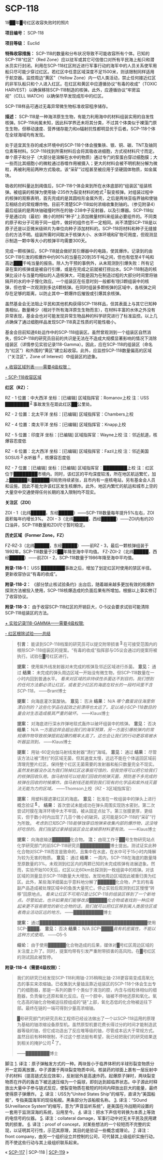 # SCP-118
                        




19██年█号红区收容失败时的照片



**项目编号：** SCP-118

**项目等级：** Euclid

**特殊收容措施：** SCP-118的数量和分布状况导致不可能收容所有个体。已知的SCP-118“红区”（Red Zone）应以驻军或其它可信借口对所有平民海上船只和潜水员实行封闭。利用在SCP-118红区附近进行军事行动的海军中的人员关系使军用船只尽可能少穿过红区。若红区中任意区域深度不足1500米，则该限制同样适用于航空器。监控周边“黄区”（Yellow Zone）内一切人类活动，禁止任何接近红区的非军队船只和个人进入红区。在红区和黄区中应遵循协议“有毒的收成”（TOXIC HARVEST）以确保移除SCP-118制造的核弹。此外，应遵循协议“牢房监视”（CELL WATCH）以确保尽早发现成形中的红区。

SCP-118样品可通过无毒异常微生物标准收容程序储存。

**描述：** SCP-118是一种海洋原生生物，有能力利用海中的材料组装实用的自发性核弹。SCP-118尚属未知，因此科学界还未将其分类，不过其个体类似于裸藻门原生生物，但移动速度、营养储存能力和α辐射抗性都明显优于后者。SCP-118个体在全球海域均有发现。

处于适宜其生存的咸水环境中的SCP-118个体会搜集铁、银、铜、碳、TNT及铀同位素等材料。SCP-118找到所需材料后会将其吸收进细胞，方式视材料尺寸而定。单个原子和分子（大部分是溶解在水中的物质）通过专门的泵蛋白穿过细胞膜；大一些而比其细胞小的微粒通过吞噬作用被摄入；更大的材料会被不明机制分解为微粒，再被利用前两种方式吸收。该“采矿”过程甚至被应用于坚硬固体物质，如金属块。

吸收的材料量达到阈值后，SCP-118个体会来到所在水体底部的“组装区”组装核弹。被组装的核弹为使用铀-235作为裂变材料的枪式<sup class='footnoteref'>
 <a shape='rect' class='footnoteref' id='footnoteref-1' href='javascript:;' onclick='WIKIDOT.page.utils.scrollToReference(&apos;footnote-1&apos;)'>1</a>
</sup>裂变核弹。对组装过程中的核弹的观察表明，首先完成的是其圆柱形金属外壳，之后是两块亚临界铀和使铀互相结合的常规爆炸物。目前不清楚SCP-118如何浓缩收集到铀的。（参见附录4）最后组装的是两块铀碰撞时所在的铀-238中子反射器，以及引爆器。SCP-118似乎是通过向（最初）微小的材料“种子”上添加微量材料来组装必要组件的。不同类的原子和分子可用于同一组件，做好的组件也不一定相同。尚不清楚SCP-118是以原子还是以亚微米级碎片为单位向种子添加材料的。SCP-118将材料和种子无缝接合的方法不明。组装所需时间取决于核弹大小、水体环境和矿物可用度，但观测显示制造一颗中等大小的核弹平均需要300天。

完成一颗核弹后，SCP-118就会做好其引爆器中的电路，使其爆炸。记录到的由SCP-118引发的核爆炸中约90%的当量在20到35千吨之间，但也有低至4千吨和高达███千吨当量的报告。除人为干预的事例外，从未观测到引爆失败：所有记录在案的核弹或是被自行引爆，或是在完成之前就被打捞出水。SCP-118制造的核弹比设计与当量均相似的人造核弹大，可能是因为在制造过程的大部分时间里将铀隔开的水的中子慢化效应。一个组装区在任意时刻一般都有1到3颗组装中的核弹，但也曾一次观测到多达6颗核弹。在同时组装多颗核弹的区域中，各核弹之间存在足够的距离，以防止其中一颗爆炸后摧毁或引爆其余核弹。

虽然基金会无法阻止平民和其他机构获得SCP-118样品，但其表面上与其它已知种类相似，数量稀少（相对于所有海洋原生生物而言），在材料丰富的水体之外没有异常表现，基金会也对可能发现异常生物品种的科学研究进行了标准监控。以上几点确保了通过细胞样品发现SCP-118真正性质的可能性极小。

基金会目前知道6处运作中的SCP-118组装区。虽然曾观测到一个组装区自然消失，但SCP-118的研究员目前的共识是无法在不造成大规模显著影响的情况下消除组装区（详情参见实验记录118-Gamma）。因此，应在SCP-118的组装区（命名为“红区”）和外围的“黄区”建立起收容。此外，应监控SCP-118数量偏高的区域（“关注区”，Zone of Interest）中组装区的迹象。


<a shape='rect' class='collapsible-block-link' href='javascript:;'>+&#160;&#25910;&#23481;&#21306;&#22495;&#21015;&#34920;&#8212;&#8212;&#38656;&#35201;4&#32423;&#26435;&#38480;&#65306;</a>

<a shape='rect' class='collapsible-block-link' href='javascript:;'>-&#160;SCP-118&#25910;&#23481;&#21306;&#22495;</a>

**红区（RZ）：** 

RZ - 1
位置：中大西洋
坐标：[已编辑]
区域指挥官：Romanov上校
注：USS ████████<sup class='footnoteref'>
 <a shape='rect' class='footnoteref' id='footnoteref-2' href='javascript:;' onclick='WIKIDOT.page.utils.scrollToReference(&apos;footnote-2&apos;)'>2</a>
</sup>事故发生在距此红区██公里处。

RZ - 2
位置：北太平洋
坐标：[已编辑]
区域指挥官：Chambers上校

RZ - 4
位置：南太平洋
坐标：[已编辑]
区域指挥官：Knapp上校

RZ - 5
位置：印度洋
坐标：[已编辑]
区域指挥官：Wayne上校
注：邻近航道，核爆容忍度低

RZ - 6
位置：北大西洋
坐标：[已编辑]
区域指挥官：Fazil上校
注：邻近美国SOSUS<sup class='footnoteref'>
 <a shape='rect' class='footnoteref' id='footnoteref-3' href='javascript:;' onclick='WIKIDOT.page.utils.scrollToReference(&apos;footnote-3&apos;)'>3</a>
</sup>水听器<sup class='footnoteref'>
 <a shape='rect' class='footnoteref' id='footnoteref-4' href='javascript:;' onclick='WIKIDOT.page.utils.scrollToReference(&apos;footnote-4&apos;)'>4</a>
</sup>，核爆容忍度低

RZ - 7
位置：[已编辑]
坐标：[已编辑]
区域指挥官：████████上校
注：红区位于████████市境内。同时，该红区的平均深度较浅，所在地区航运繁忙，加上██████和██████间局势持续紧张，且市内有一座核电站，另有基金会人员和设施，因此不能允许该红区发生核爆炸。此外，地区内繁忙的航运和城市上空的大量空中交通使得任何长期的准入限制均不现实。

**关注区（ZOI）** 

ZOI - 1（北纬█████，东经█████）——SCP-118数量每年提升5%左右，ZOI面积每年约增长3%。
ZOI - 3（北纬█████，西经█████）——ZOI内有约20口油井，SCP-118数量和ZOI尺寸暂时稳定。

**历史区域（Former Zone，FZ）** 

FZ-RZ-3（北纬█████，东经█████）——前RZ - 3，最后一颗核弹组装于1992年，SCP-118数量于20██年降至海中平均值。
FZ-ZOI-2（北纬█████，西经█████）——前ZOI - 2，SCP-118数量于1986年降至海中平均值。




**附录-118-1：** USS ████████事故之后，增加了划定红区时使用的禁区半径。更新收容协议“有毒的收成”。

**附录-118-2：** 《部分禁止核试验条约》出台后，随着越来越多更加有效的核爆炸探测方法被投入使用，SCP-118核爆造成的负面后果有所增加。根据以上事实修订了收容协议。

**附录-118-3：** 由于收容SCP-118红区的开销巨大，O-5议会要求试验可能清除SCP-118组装区的方法。


<a shape='rect' class='collapsible-block-link' href='javascript:;'>+&#160;&#23454;&#39564;&#35760;&#24405;118-GAMMA&#8212;&#8212;&#38656;&#35201;4&#32423;&#26435;&#38480;:</a>

<a shape='rect' class='collapsible-block-link' href='javascript:;'>-&#160;&#32418;&#21306;&#26681;&#38500;&#35797;&#39564;&#8212;&#8212;&#24635;&#32467;</a>


> **引言：** 能读到SCP-118档案的研究员可以提交附带损害<sup class='footnoteref'>
 <a shape='rect' class='footnoteref' id='footnoteref-5' href='javascript:;' onclick='WIKIDOT.page.utils.scrollToReference(&apos;footnote-5&apos;)'>5</a>
</sup>在可接受范围内的根除SCP-118组装区的提案。“有毒的收成”指挥部与O5议会通过的提案将被执行。试验在█号红区进行。
> 
> **提案：** 使用紫外线发射器对未完成的核弹及邻近区域进行杀菌。
**意见：** 通过
**结果：** 未完成的弹头周边区域一开始没有微生物，但SCP-118数量在一小时内回到普通水平。
*看来对区域的非持续性杀菌达不到目的。我们想到的任何方法都必须让红区，或者至少红区的海底在较长的一段时间里不含SCP-118。* ——Brant博士
> 
> **提案：** 向海底灌次氯酸钠。
**意见：** 否决
**结果：** N/A
*哪个蠢蛋说往海里倒漂白剂的？这些化学品在起效之前漂得也太远了。足以减小SCP-118数目的量会对生态造成极其严重的破坏。* ——Klaus博士
> 
> **提案：** 对海底进行深水炸弹地毯式轰炸以破坏组装中的核弹。
**意见：** 否决
**结果：** N/A
*一方面这样会超出我们的海军预算，另一方面引爆核弹内的常规爆炸物导致核弹提前起爆的概率太高了。这也会让我们的行动更容易被水听器监测到。* ——Klaus博士
> 
> **提案：** 用钴-60定向伽马射线发射器“清扫”海域。
**意见：** 通过
**结果：** 尽管该方法让被“清扫”的区域无菌，但其速度太慢，远远不能在个体返回区域前清理完整片红区。保持整个红区无菌需要的发射器和船只数量完全不现实。
*虽然发射器没办法为我们除掉红区这事挺可惜的，但我觉得可以把它给我们的核弹回收队用。伽马射线可以给我们回收的核弹灭菌，预防差不多完成的核弹在回收的时候爆炸。伽马射线还能照到我们现有的化学品和紫外线灭菌法无能为力的区域。* ——Thomson上校（RZ - 3区域指挥官）
> 
> **提案：** 用塑料膜遮罩红区的海底。
**意见：** 批准在一枚组装中的弹头上进行概念验证<sup class='footnoteref'>
 <a shape='rect' class='footnoteref' id='footnoteref-6' href='javascript:;' onclick='WIKIDOT.page.utils.scrollToReference(&apos;footnote-6&apos;)'>6</a>
</sup>。
**结果：** 首次尝试未能成功在弹头周围实现防水密封。第二次尝试时膜在海洋环境中太不牢固，被从固定点扯下。第三张膜更厚，更结实，但于数小时内出现了几百个微小的破洞，这可能是SCP-118的“采矿”行为所致。
*考虑到已知SCP-118能够蚀穿旧炮弹来收集内部的爆炸物，这没啥好吃惊的。我们指望过拿掉组装区会比拿掉原材料更有效。* ——Klaus博士
> 
> **提案：** 向海底输送██████化合物。
**注：** 由现工作于██号生物研究站点化学研究部门的前SCP-118研究员██████████博士提出。测试证实此种化合物对SCP-118而言是致命的，且集中在水底，在水中可于15小时内降解为较为无害的物质。
**意见：** 通过
**结果：** 一周内，SCP-118在海底的数量降至原数量的3%。未观测到红区内的两颗已知的未完成核弹有进展迹象。然而，实验开始100天后，红区以北60km处探测到一枚组装中的核弹。对该区域的测量显示SCP-118数量大大增加，发现地周边区域因此被重归类为红区。此外，某些海洋细菌出乎意料地分解了██████化合物，产生的有毒副产品造成被处理区域中的鱼类大量死亡。停止实验后观测到红区慢慢“转移”回原地点。
*看来让红区不可用只是让SCP-118的组装区移到了一个新地点。尽管如此，也许如果我们能够改良██████化合物或者找到一种应用起来更不容易察觉的新化合物的话，我们就可以把红区移到离人类居住区或者商业活动区远的地方。* ——██████████博士
> 
> **提案：** 通过████████████████████████████████████使用SCP-████。
**意见：** 否决
**结果：** N/A
*SCP-████具有机密属性，不能以这种方式使用。* ——O5-5
> 
> **结论：** 由于使用██████化合物造成的后果，媒体对█号红区周边区域的关注度上升了。同时，提案均带有引发严重附带损害的高风险。在█号红区的测试因此被暂停。
> 




**附录-118-4（需要4级权限）：** 


> 我们的研究已经发现SCP-118利用铀-235稍稍比铀-238更容易变成高氧化态的事实来浓缩铀。已收集到大量铀且靠近组装区的SCP-118个体会生出专门的细胞器，那是一系列的数千个类似于液泡的腔，内含与线粒体相似的细胞器，负责催化还原和氧化反应。在一个腔中，铀被不停地还原和氧化。氧化态高的铀化合物被运往腔组成的“链”上部，氧化态低的化合物被运往下部。最终在链的一端可得到少量高浓缩铀。
> 
> █号研究部门的研究员和工程师已经设法做出了一个以SCP-118运用的原理为基础的铀浓缩设备原型机。虽然原型机要花费长得过分的时间才能制造武器等级的铀，但它成功造出了反应堆等级的铀，尽管成本远大于常规方式。虽然目前有种种限制，不过这个想法挺有希望，我已经把我们的研究结果送到相关的掩护公司<sup class='footnoteref'>
 <a shape='rect' class='footnoteref' id='footnoteref-7' href='javascript:;' onclick='WIKIDOT.page.utils.scrollToReference(&apos;footnote-7&apos;)'>7</a>
</sup>了。
> 
> ——████████博士
> 


脚注
<a shape='rect' href='javascript:;' onclick='WIKIDOT.page.utils.scrollToReference(&apos;footnoteref-1&apos;)'>1</a>. 译注：原子弹触发方式的一种。两块皆小于临界体积的半球形裂变物质分开一定距离放置，中子源置于两块裂变物质中间。核装药的球面上裹有一层反射中子的材料（提高链式反应效率），反射层外是高速炸药。起爆原子弹时，两块裂变物质在炸药的轰击下被迅速压缩为一个扁球，即刻达到超临界状态。中子源此时释放出大量中子参与链式反应，使裂变物质在极短的时间内释放出巨大的能量，最终使得原子弹爆炸。
<a shape='rect' href='javascript:;' onclick='WIKIDOT.page.utils.scrollToReference(&apos;footnoteref-2&apos;)'>2</a>. 译注：USS为“United States Ship”的缩写，直译为“美国船舰”，专指美国海军的现役船舰。黑条部分为该船舰名称。
<a shape='rect' href='javascript:;' onclick='WIKIDOT.page.utils.scrollToReference(&apos;footnoteref-3&apos;)'>3</a>. 译注：“SOund SUrveillance System”的缩写，意为“声音监听系统”，是美国在冷战期间设置的一套用于监测深海的系统，沿用至今。
<a shape='rect' href='javascript:;' onclick='WIKIDOT.page.utils.scrollToReference(&apos;footnoteref-4&apos;)'>4</a>. 译注：把水下声信号转换为本质上等效的电信号的仪器。
<a shape='rect' href='javascript:;' onclick='WIKIDOT.page.utils.scrollToReference(&apos;footnoteref-5&apos;)'>5</a>. 译注：collateral damage，军事行动中对无关平民及民用建筑的损害。
<a shape='rect' href='javascript:;' onclick='WIKIDOT.page.utils.scrollToReference(&apos;footnoteref-6&apos;)'>6</a>. 译注：proof of concept，对某些想法的一个较短而不完整的实现，以证明其可行性，示范其原理，其目的是验证一些概念或理论。
<a shape='rect' href='javascript:;' onclick='WIKIDOT.page.utils.scrollToReference(&apos;footnoteref-7&apos;)'>7</a>. 译注：front company，由另一个组织设立并控制的公司，可代替其上级组织实施行动，而不使这些行动与其上级组织联系起来。



« [SCP-117](/scp-117) | SCP-118 | [SCP-119](/scp-119) »





                    